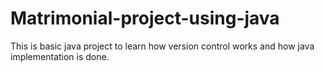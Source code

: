 # Matrimonial-project-using-java

This is basic java project to learn how version control works and how java implementation is done.
